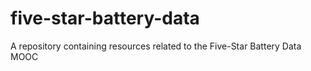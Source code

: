# five-star-battery-data
A repository containing resources related to the Five-Star Battery Data MOOC
